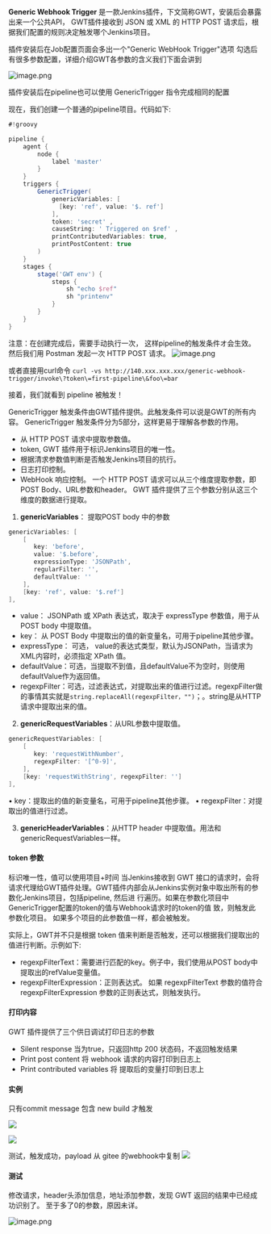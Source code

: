 **Generic Webhook Trigger** 是一款Jenkins插件，下文简称GWT，安装后会暴露出来一个公共API，
GWT插件接收到 JSON 或 XML 的 HTTP POST 请求后，根据我们配置的规则决定触发哪个Jenkins项目。

插件安装后在Job配置页面会多出一个"Generic WebHook Trigger"选项
勾选后有很多参数配置，详细介绍GWT各参数的含义我们下面会讲到

![image.png](https://hexo-blog.pek3b.qingstor.com/upload_images/71414-9d63ff9d0be3ca2d.png?imageMogr2/auto-orient/strip%7CimageView2/2/w/1240)

插件安装后在pipeline也可以使用 GenericTrigger 指令完成相同的配置

现在，我们创建一个普通的pipeline项目。代码如下:
```groovy
#!groovy

pipeline {
    agent {
        node {
            label 'master'
        }
    }
    triggers {
        GenericTrigger(
            genericVariables: [
              [key: 'ref', value: '$. ref']
            ],
            token: 'secret' ,
            causeString: ' Triggered on $ref' ,
            printContributedVariables: true,
            printPostContent: true
        )
    }
    stages {
        stage('GWT env') {
            steps {
                sh "echo $ref"
                sh "printenv"
            }
        }
    }
}
```
注意：在创建完成后，需要手动执行一次， 这样pipeline的触发条件オ会生效。
然后我们用 Postman 发起一次 HTTP POST 请求。
![image.png](https://hexo-blog.pek3b.qingstor.com/upload_images/71414-8795c75afd706922.png?imageMogr2/auto-orient/strip%7CimageView2/2/w/1240)

或者直接用curl命令 `curl -vs http://140.xxx.xxx.xxx/generic-webhook-trigger/invoke\?token\=first-pipeline\&foo\=bar`

接着，我们就看到 pipeline 被触发！

GenericTrigger 触发条件由GWT插件提供。此触发条件可以说是GWT的所有内容。
GenericTrigger 触发条件分为5部分，这样更易于理解各参数的作用。
* 从 HTTP POST 请求中提取参数值。
* token, GWT 插件用于标识Jenkins项目的唯一性。
* 根据清求参数值判断是否触发Jenkins项目的抗行。
* 日志打印控制。
* WebHook 响应控制。
一个 HTTP POST 请求可以从三个维度提取参数，即 POST Body、URL参数和header。
GWT 插件提供了三个参数分别从这三个维度的数据进行提取。

1. **genericVariables**： 提取POST body 中的参数
```groovy
genericVariables: [
    [
       key: 'before', 
       value: '$.before', 
       expressionType: 'JSONPath', 
       regularFilter: '', 
       defaultValue: ''
    ],
    [key: 'ref', value: '$.ref']
],
```
* value： JSONPath 或 XPath 表达式，取决于 expressType 参数值，用于从 POST body 中提取值。
* key： 从 POST Body 中提取出的值的新变量名，可用于pipeline其他步骤。
* expressType： 可选， value的表达式类型，默认为JSONPath，当请求为XML内容时，必须指定 XPath 值。
* defaultValue：可选，当提取不到值，且defaultValue不为空时，则使用defaultValue作为返回值。
* regexpFilter：可选，过滤表达式，对提取出来的值进行过滤。regexpFilter做的事情其实就是`string.replaceAll(regexpFilter，"")`；。string是从HTTP请求中提取出来的值。

2. **genericRequestVariables**：从URL参数中提取值。
```groovy
genericRequestVariables: [
    [
       key: 'requestWithNumber', 
       regexpFilter: '[^0-9]',
    ],
    [key: 'requestWithString', regexpFilter: '']
],
```
• key：提取出的值的新变量名，可用于pipeline其他步骤。
• regexpFilter：对提取出的值进行过滤。

3. **genericHeaderVariables**：从HTTP header 中提取值。用法和genericRequestVariables一样。

#### token 参数
标识唯一性，值可以使用项目+时间
当Jenkins接收到 GWT 接口的请求时，会将请求代理给GWT插件处理。GWT插件内部会从Jenkins实例对象中取出所有的参数化Jenkins项目，包括pipeline, 然后进
行遍历。如果在参数化项目中GenericTrigger配置的token的值与Webhook请求时的token的值
致，则触发此参数化项目。
如果多个项目的此参数值一样，都会被触发。

实际上，GWT并不只是根据 token 值来判断是否触发，还可以根据我们提取出的值进行判断。示例如下:
* regexpFilterText：需要进行匹配的key。例子中，我们使用从POST body中提取出的refValue变量值。
* regexpFilterExpression：正则表达式。
如果 regexpFilterText 参数的值符合 regexpFilterExpression 参数的正则表达式，则触发执行。

#### 打印内容
GWT 插件提供了三个供日调试打印日志的参数
* Silent response 当为true，只返回http 200 状态码，不返回触发结果
* Print post content 将 webhook 请求的内容打印到日志上
* Print contributed variables 将 提取后的变量打印到日志上

#### 实例
只有commit message 包含 new build 才触发

![](http://pek3b.qingstor.com/hexo-blog/20220225160036.png)

![](http://pek3b.qingstor.com/hexo-blog/20220225160059.png)

测试，触发成功，payload 从 gitee 的webhook中复制
![](http://pek3b.qingstor.com/hexo-blog/20220225160718.png)

#### 测试

修改请求，header头添加信息，地址添加参数，发现 GWT 返回的结果中已经成功识别了。
至于多了0的参数，原因未详。

![image.png](https://hexo-blog.pek3b.qingstor.com/upload_images/71414-d6299a967eb18bad.png?imageMogr2/auto-orient/strip%7CimageView2/2/w/1240)
